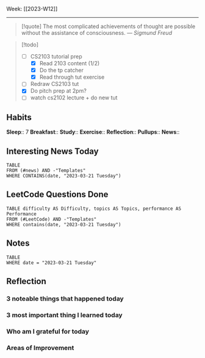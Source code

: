 Week: [[2023-W12]]
- - -
>[!quote]
> The most complicated achievements of thought are possible without the assistance of consciousness.
> — <cite>Sigmund Freud</cite>

>[!todo]
>- [ ] CS2103 tutorial prep
>	- [x] Read 2103 content (1/2)
>	- [x] Do the tp catcher
>	- [x] Read through tut exercise
>- [ ] Redraw CS2103 tut
>- [x] Do pitch prep at 2pm?
>- [ ] watch cs2102 lecture + do new tut

## Habits

**Sleep**:: 7
**Breakfast**::
**Study**:: 
**Exercise**:: 
**Reflection**:: 
**Pullups**::
**News**::

## Interesting News Today

```dataview
TABLE 
FROM (#news) AND -"Templates"
WHERE CONTAINS(date, "2023-03-21 Tuesday") 
```

## LeetCode Questions Done

```dataview
TABLE difficulty AS Difficulty, topics AS Topics, performance AS Performance
FROM (#LeetCode) AND -"Templates"
WHERE contains(date, "2023-03-21 Tuesday") 
```

## Notes

```dataview
TABLE
WHERE date = "2023-03-21 Tuesday"
```

## Reflection

### 3 noteable things that happened today

### 3 most important thing I learned today

### Who am I grateful for today

### Areas of Improvement